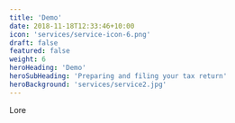 ```yaml
---
title: 'Demo'
date: 2018-11-18T12:33:46+10:00
icon: 'services/service-icon-6.png'
draft: false
featured: false
weight: 6
heroHeading: 'Demo'
heroSubHeading: 'Preparing and filing your tax return'
heroBackground: 'services/service2.jpg'
---
```


Lore
